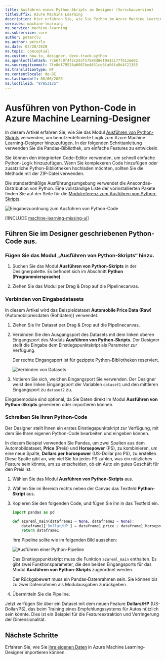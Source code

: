 ```yaml
---
title: Ausführen eines Python-Skripts im Designer (Vorschauversion)
titleSuffix: Azure Machine Learning
description: Hier erfahren Sie, wie Sie Python im Azure Machine Learning-Designer (Vorschauversion) zur Datentransformation verwenden können.
services: machine-learning
ms.service: machine-learning
ms.subservice: core
author: peterclu
ms.author: peterlu
ms.date: 02/28/2020
ms.topic: conceptual
ms.custom: how-to, designer, devx-track-python
ms.openlocfilehash: 7cb6fc0f4f2c2d3f57588d8ef0412177f612ee02
ms.sourcegitcommit: 7fe8df79526a0067be4651ce6fa96fa9d4f21355
ms.translationtype: HT
ms.contentlocale: de-DE
ms.lasthandoff: 08/06/2020
ms.locfileid: "87853125"
---
```

# <a name="run-python-code-in-azure-machine-learning-designer"></a>Ausführen von Python-Code in Azure Machine Learning-Designer

In diesem Artikel erfahren Sie, wie Sie das Modul [Ausführen von Python-Skripts](algorithm-module-reference/execute-python-script.md) verwenden, um benutzerdefinierte Logik zum Azure Machine Learning-Designer hinzuzufügen. In der folgenden Schrittanleitung verwenden Sie die Pandas-Bibliothek, um einfache Features zu entwickeln.

Sie können den integrierten Code-Editor verwenden, um schnell einfache Python-Logik hinzuzufügen. Wenn Sie komplexeren Code hinzufügen oder zusätzliche Python-Bibliotheken hochladen möchten, sollten Sie die Methode mit der ZIP-Datei verwenden.

Die standardmäßige Ausführungsumgebung verwendet die Anacondas-Distribution von Python. Eine vollständige Liste der vorinstallierten Pakete finden Sie auf der Seite für die [Modulreferenz zum Ausführen von Python-Skripts](algorithm-module-reference/execute-python-script.md).

![Eingabezuordnung zum Ausführen von Python-Code](media/how-to-designer-python/execute-python-map.png)

[!INCLUDE [machine-learning-missing-ui](../../includes/machine-learning-missing-ui.md)]

## <a name="execute-python-written-in-the-designer"></a>Führen Sie im Designer geschriebenen Python-Code aus.

### <a name="add-the-execute-python-script-module"></a>Fügen Sie das Modul „Ausführen von Python-Skripts“ hinzu.

1. Suchen Sie das Modul **Ausführen von Python-Skripts** in der Designerpalette. Es befindet sich im Abschnitt **Python (Programmiersprache)** .

1. Ziehen Sie das Modul per Drag & Drop auf die Pipelinecanvas.

### <a name="connect-input-datasets"></a>Verbinden von Eingabedatasets

In diesem Artikel wird das Beispieldataset **Automobile Price Data (Raw)** (Automobilpreisdaten (Rohdaten)) verwendet. 

1. Ziehen Sie Ihr Dataset per Drag & Drop auf die Pipelinecanvas.

1. Verbinden Sie den Ausgangsport des Datasets mit dem linken oberen Eingangsport des Moduls **Ausführen von Python-Skripts**. Der Designer stellt die Eingabe dem Einstiegspunktskript als Parameter zur Verfügung.
    
    Der rechte Eingangsport ist für gezippte Python-Bibliotheken reserviert.

    ![Verbinden von Datasets](media/how-to-designer-python/connect-dataset.png)
        

1. Notieren Sie sich, welchen Eingangsport Sie verwenden. Der Designer weist den linken Eingangsport der Variablen `dataset1` und den mittleren Eingangsport zu `dataset2` zu. 

Eingabemodule sind optional, da Sie Daten direkt im Modul **Ausführen von Python-Skripts** generieren oder importieren können.

### <a name="write-your-python-code"></a>Schreiben Sie Ihren Python-Code

Der Designer stellt Ihnen ein erstes Einstiegspunktskript zur Verfügung, mit dem Sie Ihren eigenen Python-Code bearbeiten und eingeben können. 

In diesem Beispiel verwenden Sie Pandas, um zwei Spalten aus dem Automobildataset, **Price** (Preis) und **Horsepower** (PS), zu kombinieren, um eine neue Spalte, **Dollars per horsepower** (US-Dollar pro PS), zu erstellen. Diese Spalte gibt an, wie viel Sie für jedes PS zahlen, was ein nützliches Feature sein könnte, um zu entscheiden, ob ein Auto ein gutes Geschäft für den Preis ist. 

1. Wählen Sie das Modul **Ausführen von Python-Skripts** aus.

1. Wählen Sie im Bereich rechts neben der Canvas das Textfeld **Python-Skript** aus.

1. Kopieren Sie den folgenden Code, und fügen Sie ihn in das Textfeld ein.

    ```python
    import pandas as pd
    
    def azureml_main(dataframe1 = None, dataframe2 = None):
        dataframe1['Dollar/HP'] = dataframe1.price / dataframe1.horsepower
        return dataframe1
    ```
    Ihre Pipeline sollte wie im folgenden Bild aussehen:
    
    ![Ausführen einer Python-Pipeline](media/how-to-designer-python/execute-python-pipeline.png)

    Das Einstiegspunktskript muss die Funktion `azureml_main` enthalten. Es gibt zwei Funktionsparameter, die den beiden Eingangsports für das Modul **Ausführen von Python-Skripts** zugeordnet werden.

    Der Rückgabewert muss ein Pandas-Datenrahmen sein. Sie können bis zu zwei Datenrahmen als Modulausgaben zurückgeben.
    
1. Übermitteln Sie die Pipeline.

Jetzt verfügen Sie über ein Dataset mit dem neuen Feature **Dollars/HP** (US-Dollar/PS), das beim Training eines Empfehlungssystems für Autos nützlich sein könnte. Dies ist ein Beispiel für die Featureextraktion und Verringerung der Dimensionalität. 

## <a name="next-steps"></a>Nächste Schritte

Erfahren Sie, wie Sie [ihre eigenen Daten](how-to-designer-import-data.md) in Azure Machine Learning-Designer importieren können.

